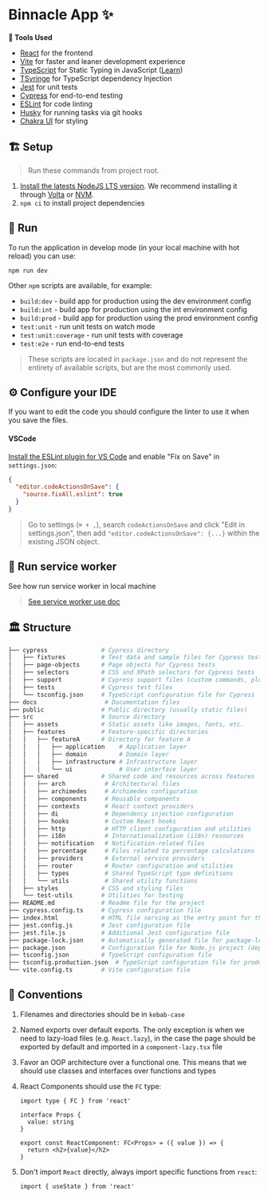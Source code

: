# Binnacle App ✨

**🧰 Tools Used**

- [React](https://reactjs.org/) for the frontend
- [Vite](https://vitejs.dev/) for faster and leaner development experience
- [TypeScript](http://www.typescriptlang.org) for Static Typing in JavaScript ([Learn](http://www.typescriptlang.org/docs/handbook/basic-types.html))
- [TSyringe](https://www.npmjs.com/package/tsyringe) for TypeScript dependency Injection
- [Jest](https://jestjs.io) for unit tests
- [Cypress](https://www.cypress.io) for end-to-end testing
- [ESLint](https://eslint.org) for code linting
- [Husky](https://github.com/typicode/husky/tree/master) for running tasks via git hooks
- [Chakra UI](https://chakra-ui.com/) for styling

## 🏗 Setup

> Run these commands from project root.

1. [Install the latests NodeJS LTS version](https://nodejs.org/en). We recommend installing it through [Volta](https://volta.sh/) or [NVM](https://github.com/creationix/nvm#installation-and-update).
2. `npm ci` to install project dependencies

## 👟 Run

To run the application in develop mode (in your local machine with hot reload) you can use:

```shell
npm run dev
```

Other `npm` scripts are available, for example:

- `build:dev` - build app for production using the dev environment config
- `build:int` - build app for production using the int environment config
- `build:prod` - build app for production using the prod environment config
- `test:unit` - run unit tests on watch mode
- `test:unit:coverage` - run unit tests with coverage
- `test:e2e` - run end-to-end tests

> These scripts are located in `package.json` and do not represent the entirety of available scripts, but are the most commonly used.

## ⚙️ Configure your IDE

If you want to edit the code you should configure the linter to use it when you save the files.

#### VSCode

[Install the ESLint plugin for VS Code](https://marketplace.visualstudio.com/items?itemName=dbaeumer.vscode-eslint) and enable "Fix on Save" in `settings.json`:

```json
{
  "editor.codeActionsOnSave": {
    "source.fixAll.eslint": true
  }
}
```

> Go to settings (`⌘ + ,`), search `codeActionsOnSave` and click "Edit in settings.json", then add `"editor.codeActionsOnSave": {...}` within the existing JSON object.

## 👷 Run service worker

See how run service worker in local machine

> [See service worker use doc](docs/SERVICE_WORKER.md)

## 🏛 Structure

```bash
├── cypress               # Cypress directory
│   ├── fixtures          # Test data and sample files for Cypress tests
│   ├── page-objects      # Page objects for Cypress tests
│   ├── selectors         # CSS and XPath selectors for Cypress tests
│   ├── support           # Cypress support files (custom commands, plugins, etc.)
│   ├── tests             # Cypress test files
│   └── tsconfig.json     # TypeScript configuration file for Cypress
├── docs                   # Documentation files
├── public                # Public directory (usually static files)
├── src                   # Source directory
│   ├── assets            # Static assets like images, fonts, etc.
│   ├── features          # Feature-specific directories
│   │   ├── featureA      # Directory for feature A
│   │   │   ├── application    # Application layer
│   │   │   ├── domain         # Domain layer
│   │   │   ├── infrastructure # Infrastructure layer
│   │   │   └── ui             # User interface layer
│   ├── shared            # Shared code and resources across features
│   │   ├── arch           # Architectural files
│   │   ├── archimedes     # Archimedes configuration
│   │   ├── components     # Reusable components
│   │   ├── contexts       # React context providers
│   │   ├── di             # Dependency injection configuration
│   │   ├── hooks          # Custom React hooks
│   │   ├── http           # HTTP client configuration and utilities
│   │   ├── i18n           # Internationalization (i18n) resources
│   │   ├── notification   # Notification-related files
│   │   ├── percentage     # Files related to percentage calculations
│   │   ├── providers      # External service providers
│   │   ├── router         # Router configuration and utilities
│   │   ├── types          # Shared TypeScript type definitions
│   │   └── utils          # Shared utility functions
│   ├── styles            # CSS and styling files
│   └── test-utils        # Utilities for testing
├── README.md             # Readme file for the project
├── cypress.config.ts     # Cypress configuration file
├── index.html            # HTML file serving as the entry point for the application
├── jest.config.js        # Jest configuration file
├── jest.file.js          # Additional Jest configuration file
├── package-lock.json     # Automatically generated file for package-lock information
├── package.json          # Configuration file for Node.js project (dependencies, scripts, etc.)
├── tsconfig.json         # TypeScript configuration file
├── tsconfig.production.json  # TypeScript configuration file for production build
└── vite.config.ts        # Vite configuration file
```

## 🤝 Conventions

1. Filenames and directories should be in `kebab-case`
2. Named exports over default exports. The only exception is when we need to lazy-load files (e.g. `React.lazy`), in the case the page should be exported by default and imported in a `component-lazy.tsx` file
3. Favor an OOP architecture over a functional one. This means that we should use classes and interfaces over functions and types
4. React Components should use the `FC` type:

   ```tsx
   import type { FC } from 'react'

   interface Props {
     value: string
   }

   export const ReactComponent: FC<Props> = ({ value }) => {
     return <h2>{value}</h2>
   }
   ```

5. Don't import `React` directly, always import specific functions from `react`:

   ```tsx
   import { useState } from 'react'
   ```
